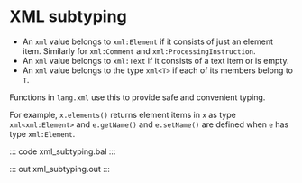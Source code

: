 # XML subtyping

- An `xml` value belongs to `xml:Element` if it consists of just an element item. Similarly for `xml:Comment` and `xml:ProcessingInstruction`. 
- An `xml` value belongs to `xml:Text` if it consists of a text item or is  empty.
- An `xml` value belongs to the type `xml<T>` if each of its members belong 
to `T`.

Functions in `lang.xml` use this to provide safe and convenient typing.

For example, `x.elements()` returns element items in `x` as type  `xml<xml:Element>` and `e.getName()` and `e.setName()` are defined when `e` has type `xml:Element`.

::: code xml_subtyping.bal :::

::: out xml_subtyping.out :::